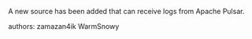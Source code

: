 A new source has been added that can receive logs from Apache Pulsar.

authors: zamazan4ik WarmSnowy
